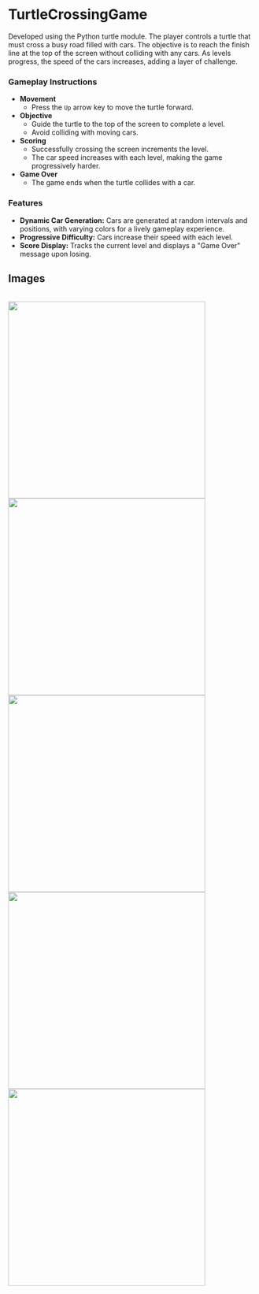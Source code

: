 # TurtleCrossingGame
Developed using the Python turtle module. The player controls a turtle that must cross a busy road filled with cars. The objective is to reach the finish line at the top of the screen without colliding with any cars. As levels progress, the speed of the cars increases, adding a layer of challenge.

### Gameplay Instructions 
- **Movement**
  - Press the `Up` arrow key to move the turtle forward.
- **Objective**
  - Guide the turtle to the top of the screen to complete a level.
  - Avoid colliding with moving cars.
- **Scoring**
  - Successfully crossing the screen increments the level.
  - The car speed increases with each level, making the game progressively harder.
- **Game Over**
  - The game ends when the turtle collides with a car.
 
### Features
- **Dynamic Car Generation:** Cars are generated at random intervals and positions, with varying colors for a lively gameplay experience.
- **Progressive Difficulty:** Cars increase their speed with each level.
- **Score Display:** Tracks the current level and displays a "Game Over" message upon losing.

## Images
<div style="display: inline_block"><br>
  <img align="center" height="400" width="400" src="https://github.com/user-attachments/assets/101b4eb9-c035-4b70-a32b-99ab273b43ad"/>
  <img align="center" height="400" width="400" src="https://github.com/user-attachments/assets/150bb097-a5fa-439f-bfbd-873b82c59aef"/>
  <img align="center" height="400" width="400" src="https://github.com/user-attachments/assets/146a333c-2ee9-4ab9-8c0a-04bc308cccb5"/>
  <img align="center" height="400" width="400" src="https://github.com/user-attachments/assets/4bf776f0-4142-4aa4-aeda-2b5d26adccaa"/>
  <img align="center" height="400" width="400" src="https://github.com/user-attachments/assets/d57a8f99-90a2-4574-b384-80bf8db792db"/>
</div>
